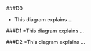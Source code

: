###D0
 * This diagram explains ...
 
###D1
  *This diagram explains ...
  
 ###D2
  *This diagram explains ...
